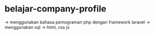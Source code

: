 # belajar-company-profile
-> menggunakan bahasa pemograman php dengan framework laravel
-> menggunakan sql
-> html, css js
